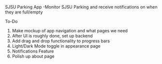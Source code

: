 SJSU Parking App
  -Monitor SJSU Parking and receive notifications on when they are full/empty


To-Do 
  1. Make mockup of app navigation and what pages we need
  3. After UI is roughly done, set up backend
  4. Add drag and drop functionality to progress bars
  5. Light/Dark Mode toggle in appearance page
  6. Notifications Feature
  7. Polish up about page
